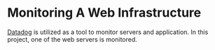 #	Monitoring A Web Infrastructure

[Datadog](https://us5.datadoghq.com/) is utilized as a tool to monitor servers and application. In this project, one of the web servers is monitored.
